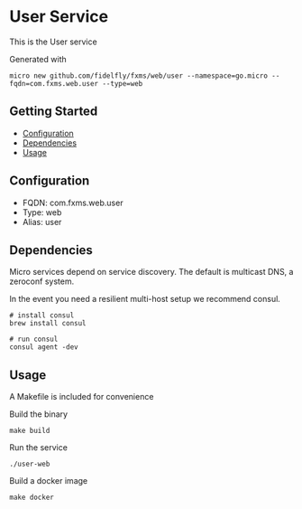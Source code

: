 # User Service

This is the User service

Generated with

```
micro new github.com/fidelfly/fxms/web/user --namespace=go.micro --fqdn=com.fxms.web.user --type=web
```

## Getting Started

- [Configuration](#configuration)
- [Dependencies](#dependencies)
- [Usage](#usage)

## Configuration

- FQDN: com.fxms.web.user
- Type: web
- Alias: user

## Dependencies

Micro services depend on service discovery. The default is multicast DNS, a zeroconf system.

In the event you need a resilient multi-host setup we recommend consul.

```
# install consul
brew install consul

# run consul
consul agent -dev
```

## Usage

A Makefile is included for convenience

Build the binary

```
make build
```

Run the service
```
./user-web
```

Build a docker image
```
make docker
```